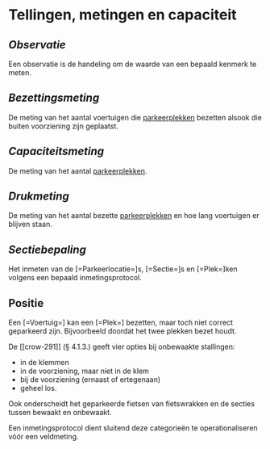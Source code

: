 # Tellingen, metingen en capaciteit

## <dfn>Observatie

Een observatie is de handeling om de waarde van een bepaald kenmerk te meten.

## <dfn>Bezettingsmeting

De meting van het aantal voertuigen die [parkeerplekken](#dfn-plek) bezetten alsook die buiten voorziening zijn geplaatst.

## <dfn>Capaciteitsmeting

De meting van het aantal [parkeerplekken](#dfn-plek).

## <dfn>Drukmeting

De meting van het aantal bezette [parkeerplekken](#dfn-plek) en hoe lang voertuigen er blijven staan.

## <dfn>Sectiebepaling

Het inmeten van de [=Parkeerlocatie=]s, [=Sectie=]s en [=Plek=]ken volgens een bepaald inmetingsprotocol.

## Positie

Een [=Voertuig=] kan een [=Plek=] bezetten, maar toch niet correct geparkeerd zijn.
Bijvoorbeeld doordat het twee plekken bezet houdt.

De [[crow-291]] (§ 4.1.3.) geeft vier opties bij onbewaakte stallingen:

- in de klemmen
- in de voorziening, maar niet in de klem
- bij de voorziening (ernaast of ertegenaan)
- geheel los.

Ook onderscheidt het geparkeerde fietsen van fietswrakken en de secties tussen bewaakt en onbewaakt.

Een inmetingsprotocol dient sluitend deze categorieën te operationaliseren vóór een veldmeting.
